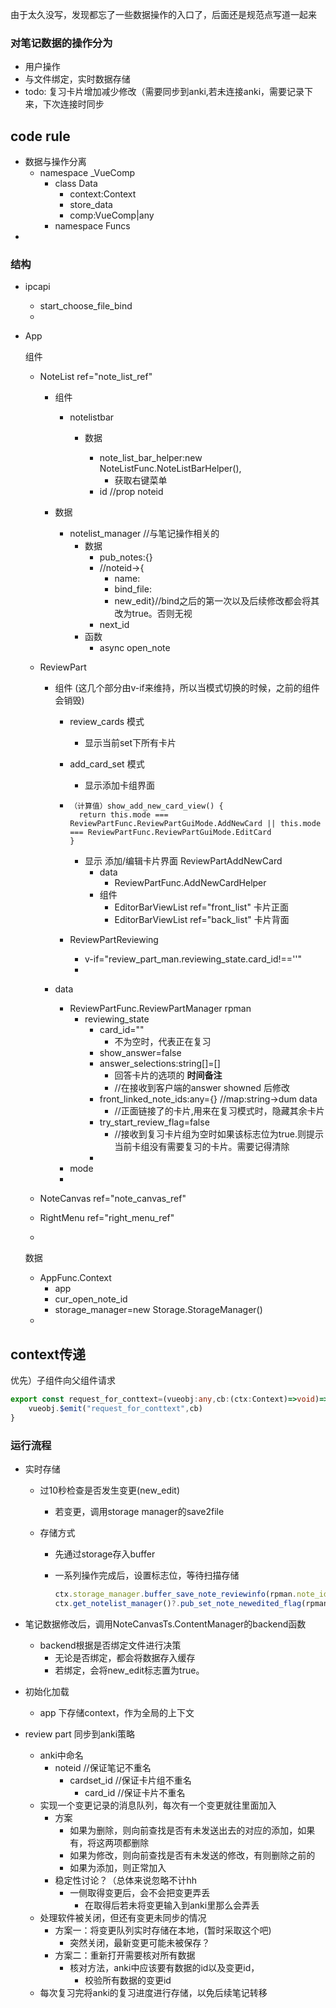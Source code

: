 由于太久没写，发现都忘了一些数据操作的入口了，后面还是规范点写道一起来

### 对笔记数据的操作分为

- 用户操作
- 与文件绑定，实时数据存储
- todo: 复习卡片增加减少修改（需要同步到anki,若未连接anki，需要记录下来，下次连接时同步

## code rule

- 数据与操作分离
  - namespace _VueComp
    - class Data
      - context:Context
      - store_data
      - comp:VueComp|any
    - namespace Funcs
- 

### 结构

- ipcapi

  - start_choose_file_bind
  - 

- App

  组件

  - NoteList ref="note_list_ref"

    - 组件

      - notelistbar

        - 数据

          - note_list_bar_helper:new NoteListFunc.NoteListBarHelper(),
            - 获取右键菜单
          - id //prop noteid

          

    - 数据

      - notelist_manager //与笔记操作相关的
        - 数据
          - pub_notes:{} 
          - //noteid->{
            - name: 
            - bind_file:
            - new_edit}//bind之后的第一次以及后续修改都会将其改为true。否则无视
          - next_id
        - 函数
          - async open_note

  - ReviewPart 

    - 组件 (这几个部分由v-if来维持，所以当模式切换的时候，之前的组件会销毁)

      - review_cards 模式

        - 显示当前set下所有卡片

      - add_card_set 模式

        - 显示添加卡组界面

      - ```
        （计算值）show_add_new_card_view() {
          return this.mode === ReviewPartFunc.ReviewPartGuiMode.AddNewCard || this.mode === ReviewPartFunc.ReviewPartGuiMode.EditCard
        }
        ```

        - 显示 添加/编辑卡片界面 ReviewPartAddNewCard
          - data
            -  ReviewPartFunc.AddNewCardHelper
          - 组件
            - EditorBarViewList ref="front_list" 卡片正面
            - EditorBarViewList  ref="back_list"  卡片背面
        
      - ReviewPartReviewing

        - v-if="review_part_man.reviewing_state.card_id!==''"
        - 
  
    - data
  
      - ReviewPartFunc.ReviewPartManager rpman
        - reviewing_state
          - card_id=""
            - 不为空时，代表正在复习
          - show_answer=false
          - answer_selections:string[]=[]
            - 回答卡片的选项的 **时间备注**
            - //在接收到客户端的answer showned 后修改
          - front_linked_note_ids:any={} //map:string->dum data
            - //正面链接了的卡片,用来在复习模式时，隐藏其余卡片
          - try_start_review_flag=false
            -  //接收到复习卡片组为空时如果该标志位为true.则提示当前卡组没有需要复习的卡片。需要记得清除
          - 
      - mode
      - 
  
  - NoteCanvas ref="note_canvas_ref"
  
  - RightMenu ref="right_menu_ref"
  
  - 
  
  数据
  
  - AppFunc.Context
    - app
    - cur_open_note_id
    - storage_manager=new Storage.StorageManager()
  - 

## context传递

优先）子组件向父组件请求

```typescript
export const request_for_conttext=(vueobj:any,cb:(ctx:Context)=>void)=>{
    vueobj.$emit("request_for_conttext",cb)
}
```



### 运行流程

- 实时存储

  - 过10秒检查是否发生变更(new_edit)

    - 若变更，调用storage manager的save2file

  - 存储方式

    - 先通过storage存入buffer

    - 一系列操作完成后，设置标志位，等待扫描存储

      ```typescript
      ctx.storage_manager.buffer_save_note_reviewinfo(rpman.note_id,rpman.card_set_man)
      ctx.get_notelist_manager()?.pub_set_note_newedited_flag(rpman.note_id)
      ```

- 笔记数据修改后，调用NoteCanvasTs.ContentManager的backend函数

  - backend根据是否绑定文件进行决策
    - 无论是否绑定，都会将数据存入缓存
    - 若绑定，会将new_edit标志置为true。

- 初始化加载

  - app 下存储context，作为全局的上下文

- review part 同步到anki策略

  - anki中命名
    - noteid //保证笔记不重名
      - cardset_id //保证卡片组不重名
        - card_id //保证卡片不重名
  - 实现一个变更记录的消息队列，每次有一个变更就往里面加入
    - 方案
      - 如果为删除，则向前查找是否有未发送出去的对应的添加，如果有，将这两项都删除
      - 如果为修改，则向前查找是否有未发送的修改，有则删除之前的
      - 如果为添加，则正常加入
    - 稳定性讨论？（总体来说忽略不计hh
      - 一侧取得变更后，会不会把变更弄丢
        - 在取得后若未将变更输入到anki里那么会弄丢
  - 处理软件被关闭，但还有变更未同步的情况
    - 方案一：将变更队列实时存储在本地，(暂时采取这个吧)
      - 突然关闭，最新变更可能未被保存？
    - 方案二：重新打开需要核对所有数据
      - 核对方法，anki中应该要有数据的id以及变更id，
        - 校验所有数据的变更id
  - 每次复习完将anki的复习进度进行存储，以免后续笔记转移

